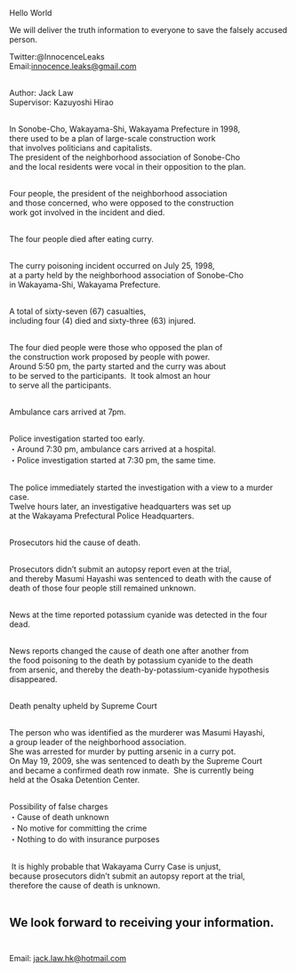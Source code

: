 Hello World

We will deliver the truth information to everyone to save the falsely accused person.

Twitter:@InnocenceLeaks <br>
Email:innocence.leaks@gmail.com<br><br>

Author: Jack Law<br>
Supervisor: Kazuyoshi Hirao<br><br>

In Sonobe-Cho, Wakayama-Shi, Wakayama Prefecture in 1998,<br>
there used to be a plan of large-scale construction work<br>
that involves politicians and capitalists.<br>
The president of the neighborhood association of Sonobe-Cho<br>
and the local residents were vocal in their opposition to the plan.<br><br>


Four people, the president of the neighborhood association<br>
and those concerned, who were opposed to the construction<br>
work got involved in the incident and died.<br><br>


The four people died after eating curry.<br><br>

The curry poisoning incident occurred on July 25, 1998,<br> 
at a party held by the neighborhood association of Sonobe-Cho<br>
in Wakayama-Shi, Wakayama Prefecture.<br><br>

A total of sixty-seven (67) casualties,<br> 
including four (4) died and sixty-three (63) injured.<br><br>

The four died people were those who opposed the plan of<br>
the construction work proposed by people with power.<br>
Around 5:50 pm, the party started and the curry was about<br>
to be served to the participants.  It took almost an hour<br>
to serve all the participants.<br><br>

Ambulance cars arrived at 7pm.<br><br>

Police investigation started too early.<br>
・Around 7:30 pm, ambulance cars arrived at a hospital.<br>
・Police investigation started at 7:30 pm, the same time.<br><br>

The police immediately started the investigation with a view to a murder case.<br>
Twelve hours later, an investigative headquarters was set up<br>
at the Wakayama Prefectural Police Headquarters.<br><br>


Prosecutors hid the cause of death.<br><br>

Prosecutors didn’t submit an autopsy report even at the trial,<br> 
and thereby Masumi Hayashi was sentenced to death with the cause of<br>
death of those four people still remained unknown.<br><br>


News at the time reported potassium cyanide was detected in the four dead.<br><br>

News reports changed the cause of death one after another from<br>
the food poisoning to the death by potassium cyanide to the death<br> 
from arsenic, and thereby the death-by-potassium-cyanide hypothesis disappeared.<br><br>    


Death penalty upheld by Supreme Court<br><br>

The person who was identified as the murderer was Masumi Hayashi,<br>
a group leader of the neighborhood association.<br>
She was arrested for murder by putting arsenic in a curry pot.<br>
On May 19, 2009, she was sentenced to death by the Supreme Court<br>
and became a confirmed death row inmate.  She is currently being<br>
held at the Osaka Detention Center.<br><br>


Possibility of false charges<br>
・Cause of death unknown<br>
・No motive for committing the crime<br>
・Nothing to do with insurance purposes<br><br>


 It is highly probable that Wakayama Curry Case is unjust,<br>
 because prosecutors didn’t submit an autopsy report at the trial,<br>
 therefore the cause of death is unknown.<br><br>


## We look forward to receiving your information.<br><br>

Email: jack.law.hk@hotmail.com

